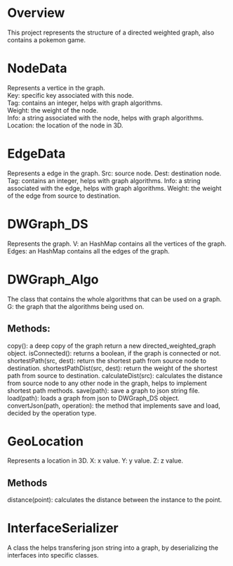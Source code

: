 # Overview

This project represents the structure of a directed weighted graph, also contains a pokemon game.

# NodeData

Represents a vertice in the graph.<br/>
Key: specific key associated with this node.<br/>
Tag: contains an integer, helps with graph algorithms.<br/>
Weight: the weight of the node.<br/>
Info: a string associated with the node, helps with graph algorithms.<br/>
Location: the location of the node in 3D.<br/>

# EdgeData

Represents a edge in the graph.
Src: source node.
Dest: destination node.
Tag: contains an integer, helps with graph algorithms.
Info: a string associated with the edge, helps with graph algorithms.
Weight: the weight of the edge from source to destination.

# DWGraph_DS

Represents the graph.
V: an HashMap contains all the vertices of the graph.
Edges: an HashMap contains all the edges of the graph.

# DWGraph_Algo

The class that contains the whole algorithms that can be used on a graph.
G: the graph that the algorithms being used on.
## Methods:
copy(): a deep copy of the graph return a new directed_weighted_graph object.
isConnected(): returns a boolean, if the graph is connected or not.
shortestPath(src, dest): return the shortest path from source node to destination.
shortestPathDist(src, dest): return the weight of the shortest path from source to destination.
calculateDist(src): calculates the distance from source node to any other node in the graph, helps to implement shortest path methods.
save(path): save a graph to json string file.
load(path): loads a graph from json to DWGraph_DS object.
convertJson(path, operation): the method that implements save and load, decided by the operation type.

# GeoLocation

Represents a location in 3D.
X: x value.
Y: y value.
Z: z value.
## Methods
distance(point): calculates the distance between the instance to the point.

# InterfaceSerializer

A class the helps transfering json string into a graph, by deserializing the interfaces into specific classes.
